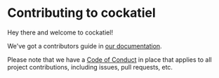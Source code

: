 Contributing to cockatiel
=========================

Hey there and welcome to cockatiel!

We've got a contributors guide in [our documentation](https://cockatiel.readthedocs.io/en/latest/contributing.html).

Please note that we have a [Code of Conduct](https://cockatiel.readthedocs.io/en/latest/codeofconduct.html)
in place that applies to all project contributions, including issues, pull requests, etc.

